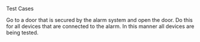 Test Cases

Go to a door that is secured by the alarm system and open the door. Do this for all devices that are connected to the alarm. In this manner all devices are being tested.

